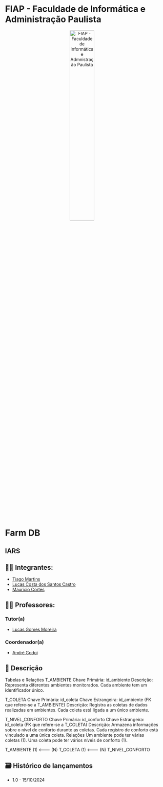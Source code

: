 # FIAP - Faculdade de Informática e Administração Paulista

<p align="center">
<a href= "https://www.fiap.com.br/"><img src="assets/logo-fiap.png" alt="FIAP - Faculdade de Informática e Admnistração Paulista" border="0" width=40% height=40%></a>
</p>

<br>

# Farm DB

## IARS

## 👨‍🎓 Integrantes: 
- <a href="https://www.linkedin.com/company/inova-fusca">Tiago Martins</a>
- <a href="https://www.linkedin.com/in/lucas-castro-32263bb5 ">Lucas Costa dos Santos Castro</a>
- <a href="https://www.linkedin.com/in/mauricio-cortes-5488a61a9/">Mauricio Cortes</a> 

## 👩‍🏫 Professores:
### Tutor(a) 
- <a href="https://www.linkedin.com/in/lucas-gomes-moreira-15a8452a/">Lucas Gomes Moreira</a>
### Coordenador(a)
- <a href="https://www.linkedin.com/in/profandregodoi/">André Godoi</a>


## 📜 Descrição

Tabelas e Relações
T_AMBIENTE
Chave Primária: id_ambiente
Descrição: Representa diferentes ambientes monitorados. Cada ambiente tem um identificador único.
 
T_COLETA
Chave Primária: id_coleta
Chave Estrangeira: id_ambiente (FK que refere-se a T_AMBIENTE)
Descrição: Registra as coletas de dados realizadas em ambientes. Cada coleta está ligada a um único ambiente.
 
T_NIVEL_CONFORTO
Chave Primária: id_conforto
Chave Estrangeira: id_coleta (FK que refere-se a T_COLETA)
Descrição: Armazena informações sobre o nível de conforto durante as coletas. Cada registro de conforto está vinculado a uma única coleta.
Relações
Um ambiente pode ter várias coletas (1).
Uma coleta pode ter vários níveis de conforto (1).
 
T_AMBIENTE (1) <--- (N) T_COLETA (1) <--- (N) T_NIVEL_CONFORTO

## 🗃 Histórico de lançamentos

* 1.0 - 15/10/2024


